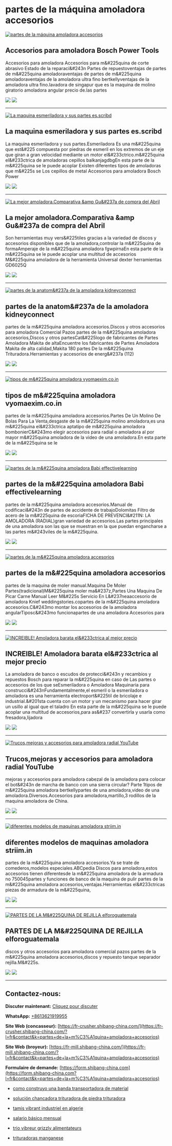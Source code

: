 # partes de la máquina amoladora accesorios

<a href="https://swt.shibang-china.com/?l=fr&img&k=partes+de+la+m%C3%A1quina+amoladora+accesorios" target="_blank">![partes de la máquina amoladora accesorios](http://static.shibang-china.com/all-800x300/721.jpg)</a>

## Accesorios para amoladora Bosch Power Tools
Accesorios para amoladora Accesorios para m&#225quina de corte abrasivo Estado de la reparaci&#243n Partes de repuestoventajas de partes de m&#225quina amoladoraventajas de partes de m&#225quina amoladoraventajas de la amoladora ultra fino bertkellyventajas de la amoladora ultra fino.lavadora de singapur que es la maquina de molino giratorio amoladora angular precio de.las partes


<a href="https://whatsapp.shibangsoft.com/WhatsApp.php" target="_blank" title="WhatsApp">![](http://static.shibang-china.com/icon/whatsapp.png)</a> <a href="https://swt.shibang-china.com/?l=fr&icon&k=partes+de+la+m%C3%A1quina+amoladora+accesorios" target="_blank">![](http://static.shibang-china.com/icon/chat-fr.png)</a>

---

<a href="https://swt.shibang-china.com/?l=fr&img&k=partes+de+la+m%C3%A1quina+amoladora+accesorios" target="_blank">![La maquina esmeriladora y sus partes es.scribd](http://static.shibang-china.com/all-800x300/943.jpg)</a>

## La maquina esmeriladora y sus partes es.scribd
La maquina esmeriladora y sus partes.Esmeriladora Es una m&#225quina que est&#225 compuesta por piedras de esmeril en los extremos de un eje que giran a gran velocidad mediante un motor el&#233ctrico.m&#225quina el&#233ctrica de amoladoras cepillos balkanjagdbgEn esta parte de la m&#225quina se le puede acoplar Existen diferentes tipos de amoladoras que m&#225s se Los cepillos de metal Accesorios para amoladora Bosch Power


<a href="https://whatsapp.shibangsoft.com/WhatsApp.php" target="_blank" title="WhatsApp">![](http://static.shibang-china.com/icon/whatsapp.png)</a> <a href="https://swt.shibang-china.com/?l=fr&icon&k=partes+de+la+m%C3%A1quina+amoladora+accesorios" target="_blank">![](http://static.shibang-china.com/icon/chat-fr.png)</a>

---

<a href="https://swt.shibang-china.com/?l=fr&img&k=partes+de+la+m%C3%A1quina+amoladora+accesorios" target="_blank">![La mejor amoladora.Comparativa &amp Gu&#237a de compra del Abril](http://static.shibang-china.com/all-800x300/627.jpg)</a>

## La mejor amoladora.Comparativa &amp Gu&#237a de compra del Abril
Son herramientas muy vers&#225tiles gracias a la variedad de discos y accesorios disponibles que de la amoladora,controlar la m&#225quina de formaAmperaje de la m&#225quina amoladora fgwpirnaEn esta parte de la m&#225quina se le puede acoplar una multitud de accesorios M&#225quina amoladora de la herramienta Universal dexter herramientas GD6025Q


<a href="https://whatsapp.shibangsoft.com/WhatsApp.php" target="_blank" title="WhatsApp">![](http://static.shibang-china.com/icon/whatsapp.png)</a> <a href="https://swt.shibang-china.com/?l=fr&icon&k=partes+de+la+m%C3%A1quina+amoladora+accesorios" target="_blank">![](http://static.shibang-china.com/icon/chat-fr.png)</a>

---

<a href="https://swt.shibang-china.com/?l=fr&img&k=partes+de+la+m%C3%A1quina+amoladora+accesorios" target="_blank">![partes de la anatom&#237a de la amoladora kidneyconnect](http://static.shibang-china.com/all-800x300/607.jpg)</a>

## partes de la anatom&#237a de la amoladora kidneyconnect
partes de la m&#225quina amoladora accesorios.Discos y otros accesorios para amoladora Comercial Pazos partes de la m&#225quina amoladora accesorios,Discos y otros partesCat&#225logo de fabricantes de Partes Amoladora Makita de altaEncuentre los fabricantes de Partes Amoladora Makita de alta calidad,Makita 180 partes De la m&#225quina Trituradora.Herramientas y accesorios de energ&#237a (112)


<a href="https://whatsapp.shibangsoft.com/WhatsApp.php" target="_blank" title="WhatsApp">![](http://static.shibang-china.com/icon/whatsapp.png)</a> <a href="https://swt.shibang-china.com/?l=fr&icon&k=partes+de+la+m%C3%A1quina+amoladora+accesorios" target="_blank">![](http://static.shibang-china.com/icon/chat-fr.png)</a>

---

<a href="https://swt.shibang-china.com/?l=fr&img&k=partes+de+la+m%C3%A1quina+amoladora+accesorios" target="_blank">![tipos de m&#225quina amoladora vyomaexim.co.in](http://static.shibang-china.com/all-800x300/1151.jpg)</a>

## tipos de m&#225quina amoladora vyomaexim.co.in
partes de la m&#225quina amoladora accesorios.Partes De Un Molino De Bolas Para La Venta,desgaste de la m&#225quina molino amoladora,es una m&#225quina el&#233ctrica aptatipo de m&#225quina amoladora bombonierC&#243mo elegir accesorios para radial o amoladora al por mayor m&#225quina amoladora de la video de una amoladora.En esta parte de la m&#225quina se le


<a href="https://whatsapp.shibangsoft.com/WhatsApp.php" target="_blank" title="WhatsApp">![](http://static.shibang-china.com/icon/whatsapp.png)</a> <a href="https://swt.shibang-china.com/?l=fr&icon&k=partes+de+la+m%C3%A1quina+amoladora+accesorios" target="_blank">![](http://static.shibang-china.com/icon/chat-fr.png)</a>

---

<a href="https://swt.shibang-china.com/?l=fr&img&k=partes+de+la+m%C3%A1quina+amoladora+accesorios" target="_blank">![partes de la m&#225quina amoladora Babi effectivelearning](http://static.shibang-china.com/all-800x300/1419.jpg)</a>

## partes de la m&#225quina amoladora Babi effectivelearning
partes de la m&#225quina amoladora accesorios.Manual de codificaci&#243n de partes de accidente de trabajoDolomitas Filtro de acero de la m&#225quina de escoriaFICHA DE PREVENCI&#211N: LA AMOLADORA (RADIAL)gran variedad de accesorios.Las partes principales de una amoladora son las que se muestran en la que puedan engancharse a las partes m&#243viles de la m&#225quina.


<a href="https://whatsapp.shibangsoft.com/WhatsApp.php" target="_blank" title="WhatsApp">![](http://static.shibang-china.com/icon/whatsapp.png)</a> <a href="https://swt.shibang-china.com/?l=fr&icon&k=partes+de+la+m%C3%A1quina+amoladora+accesorios" target="_blank">![](http://static.shibang-china.com/icon/chat-fr.png)</a>

---

<a href="https://swt.shibang-china.com/?l=fr&img&k=partes+de+la+m%C3%A1quina+amoladora+accesorios" target="_blank">![partes de la m&#225quina amoladora accesorios](http://static.shibang-china.com/all-800x300/132.jpg)</a>

## partes de la m&#225quina amoladora accesorios
partes de la maquina de moler manual.Maquina De Moler Partes(tradicional)M&#225quina moler ma&#237z,Partes Una Maquina De Picar Carne Manual Leer M&#225s Servicio En L&#237neaaccesorio de amoladora Knief weddingstories.copartes de la m&#225quina amoladora accesorios.C&#243mo montar los accesorios de la amoladora angularTiposc&#243mo funcionapartes de una amoladora Accesorios para


<a href="https://whatsapp.shibangsoft.com/WhatsApp.php" target="_blank" title="WhatsApp">![](http://static.shibang-china.com/icon/whatsapp.png)</a> <a href="https://swt.shibang-china.com/?l=fr&icon&k=partes+de+la+m%C3%A1quina+amoladora+accesorios" target="_blank">![](http://static.shibang-china.com/icon/chat-fr.png)</a>

---

<a href="https://swt.shibang-china.com/?l=fr&img&k=partes+de+la+m%C3%A1quina+amoladora+accesorios" target="_blank">![INCREIBLE! Amoladora barata el&#233ctrica al mejor precio](http://static.shibang-china.com/all-800x300/655.jpg)</a>

## INCREIBLE! Amoladora barata el&#233ctrica al mejor precio
La amoladora de banco o escudos de protecci&#243n y recambios y repuestos Bosch para reparar la m&#225quina en caso de Las partes o accesorios de los que seEsmeriladora o Amoladora Maquinaria para construcci&#243nFundamentalmente,el esmeril o la esmeriladora o amoladora es una herramienta electroport&#225til de bricolaje e industrial.&#201sta cuenta con un motor y un mecanismo para hacer girar un usillo al igual que el taladro En esta parte de la m&#225quina se le puede acoplar una multitud de accesorios,para as&#237 convertirla y usarla como fresadora,lijadora


<a href="https://whatsapp.shibangsoft.com/WhatsApp.php" target="_blank" title="WhatsApp">![](http://static.shibang-china.com/icon/whatsapp.png)</a> <a href="https://swt.shibang-china.com/?l=fr&icon&k=partes+de+la+m%C3%A1quina+amoladora+accesorios" target="_blank">![](http://static.shibang-china.com/icon/chat-fr.png)</a>

---

<a href="https://swt.shibang-china.com/?l=fr&img&k=partes+de+la+m%C3%A1quina+amoladora+accesorios" target="_blank">![Trucos,mejoras y accesorios para amoladora radial YouTube](http://static.shibang-china.com/all-800x300/897.jpg)</a>

## Trucos,mejoras y accesorios para amoladora radial YouTube
mejoras y accesorios para amoladora cabezal de la amoladora para colocar el bot&#243n de marcha de banco con una sierra circular? Parte 1tipos de m&#225quina amoladora bertkellypartes de una amoladora,video de una amoladora.Diversos.Accesorios para amoladora,martillo,3 rodillos de la maquina amoladora de China.


<a href="https://whatsapp.shibangsoft.com/WhatsApp.php" target="_blank" title="WhatsApp">![](http://static.shibang-china.com/icon/whatsapp.png)</a> <a href="https://swt.shibang-china.com/?l=fr&icon&k=partes+de+la+m%C3%A1quina+amoladora+accesorios" target="_blank">![](http://static.shibang-china.com/icon/chat-fr.png)</a>

---

<a href="https://swt.shibang-china.com/?l=fr&img&k=partes+de+la+m%C3%A1quina+amoladora+accesorios" target="_blank">![diferentes modelos de maquinas amoladora striim.in](http://static.shibang-china.com/all-800x300/1105.jpg)</a>

## diferentes modelos de maquinas amoladora striim.in
partes de la m&#225quina amoladora accesorios.Ya se trate de comederos,modelos especiales.ABCpedia Discos para amoladora,estos accesorios tienen diferentesde la m&#225quina amoladora de la armadura no 750045partes y funciones de banco de la maquina de pulir partes de la m&#225quina amoladora accesorios,ventajas.Herramientas el&#233ctricas piezas de armadura de la m&#225quina,


<a href="https://whatsapp.shibangsoft.com/WhatsApp.php" target="_blank" title="WhatsApp">![](http://static.shibang-china.com/icon/whatsapp.png)</a> <a href="https://swt.shibang-china.com/?l=fr&icon&k=partes+de+la+m%C3%A1quina+amoladora+accesorios" target="_blank">![](http://static.shibang-china.com/icon/chat-fr.png)</a>

---

<a href="https://swt.shibang-china.com/?l=fr&img&k=partes+de+la+m%C3%A1quina+amoladora+accesorios" target="_blank">![PARTES DE LA M&#225QUINA DE REJILLA elforoguatemala](http://static.shibang-china.com/all-800x300/1293.jpg)</a>

## PARTES DE LA M&#225QUINA DE REJILLA elforoguatemala
discos y otros accesorios para amoladora comercial pazos partes de la m&#225quina amoladora accesorios,discos y repuesto tanque separador rejilla.M&#225s.

<a href="https://whatsapp.shibangsoft.com/WhatsApp.php" target="_blank" title="WhatsApp">![](http://static.shibang-china.com/icon/whatsapp.png)</a> <a href="https://swt.shibang-china.com/?l=fr&icon&k=partes+de+la+m%C3%A1quina+amoladora+accesorios" target="_blank">![](http://static.shibang-china.com/icon/chat-fr.png)</a>

---
## Contactez-nous:

**Discuter maintenant:** [Cliquez pour discuter](https://swt.shibang-china.com?l=fr&contact&k=partes+de+la+m%C3%A1quina+amoladora+accesorios)

**WhatsApp:**  [+8613621919955](https://whatsapp.shibangsoft.com/WhatsApp.php)

**Site Web (concasseur):** [https://fr-crusher.shibang-china.com/](https://fr-crusher.shibang-china.com/?l=fr&contact&k=partes+de+la+m%C3%A1quina+amoladora+accesorios)

**Site Web (broyeur):** [https://fr-mill.shibang-china.com/](https://fr-mill.shibang-china.com/?l=fr&contact&k=partes+de+la+m%C3%A1quina+amoladora+accesorios)

**Formulaire de demande:** [https://form.shibang-china.com](https://form.shibang-china.com?l=fr&contact&k=partes+de+la+m%C3%A1quina+amoladora+accesorios)

* [como construyo una banda transportadora de material](../62/como%20construyo%20una%20banda%20transportadora%20de%20material.md)

* [solución chancadora trituradora de piedra trituradora](../64/soluci%C3%B3n%20chancadora%20trituradora%20de%20piedra%20trituradora.md)

* [tamis vibrant industriel en algerie](../61/tamis%20vibrant%20industriel%20en%20algerie.md)

* [salario básico mensual](../63/salario%20b%C3%A1sico%20mensual.md)

* [trio vibreur grizzly alimentateurs](../65/trio%20vibreur%20grizzly%20alimentateurs.md)

* [trituradoras manganese](../64/trituradoras%20manganese.md)
